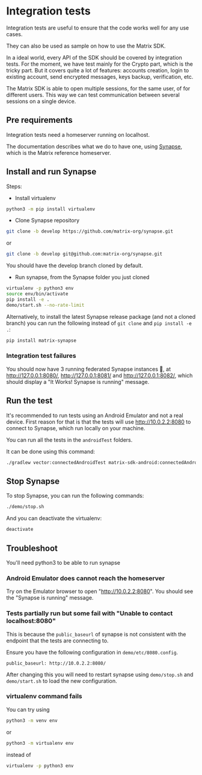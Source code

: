 # Integration tests

Integration tests are useful to ensure that the code works well for any use cases.

They can also be used as sample on how to use the Matrix SDK.

In a ideal world, every API of the SDK should be covered by integration tests. For the moment, we have test mainly for the Crypto part, which is the tricky part. But it covers quite a lot of features: accounts creation, login to existing account, send encrypted messages, keys backup, verification, etc.

The Matrix SDK is able to open multiple sessions, for the same user, of for different users. This way we can test communication between several sessions on a single device.

## Pre requirements

Integration tests need a homeserver running on localhost.

The documentation describes what we do to have one, using [Synapse](https://github.com/matrix-org/synapse/), which is the Matrix reference homeserver.

## Install and run Synapse

Steps:

- Install virtualenv

```bash
python3 -m pip install virtualenv
```

- Clone Synapse repository

```bash
git clone -b develop https://github.com/matrix-org/synapse.git
```
or
```bash
git clone -b develop git@github.com:matrix-org/synapse.git
```

You should have the develop branch cloned by default.

- Run synapse, from the Synapse folder you just cloned

```bash
virtualenv -p python3 env
source env/bin/activate
pip install -e .
demo/start.sh --no-rate-limit

```

Alternatively, to install the latest Synapse release package (and not a cloned branch) you can run the following instead of `git clone` and `pip install -e .`:

```bash
pip install matrix-synapse
```

### Integration test failures

You should now have 3 running federated Synapse instances 🎉, at http://127.0.0.1:8080/, http://127.0.0.1:8081/ and  http://127.0.0.1:8082/, which should display a "It Works! Synapse is running" message.

## Run the test

It's recommended to run tests using an Android Emulator and not a real device. First reason for that is that the tests will use http://10.0.2.2:8080 to connect to Synapse, which run locally on your machine.

You can run all the tests in the `androidTest` folders.

It can be done using this command:

```bash
./gradlew vector:connectedAndroidTest matrix-sdk-android:connectedAndroidTest
```

## Stop Synapse

To stop Synapse, you can run the following commands:

```bash
./demo/stop.sh
```

And you can deactivate the virtualenv:

```bash
deactivate
```

## Troubleshoot

You'll need python3 to be able to run synapse

### Android Emulator does cannot reach the homeserver

Try on the Emulator browser to open "http://10.0.2.2:8080". You should see the "Synapse is running" message.

### Tests partially run but some fail with "Unable to contact localhost:8080"

This is because the `public_baseurl` of synapse is not consistent with the endpoint that the tests are connecting to.

Ensure you have the following configuration in `demo/etc/8080.config`.

```
public_baseurl: http://10.0.2.2:8080/
```

After changing this you will need to restart synapse using `demo/stop.sh` and `demo/start.sh` to load the new configuration.

### virtualenv command fails

You can try using
```bash
python3 -m venv env
```
or
```bash
python3 -m virtualenv env
```
instead of
```bash
virtualenv -p python3 env
```
